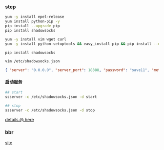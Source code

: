 ### step

```bash
yum -y install epel-release
yum install python-pip -y
pip install --upgrade pip
pip install shadowsocks

yum -y install vim wget curl
yum -y install python-setuptools && easy_install pip && pip install --upgrade pip

pip install shadowsocks
```

```bash
vim /etc/shadowsocks.json
```

```json
{ "server": "0.0.0.0", "server_port": 18388, "password": "save11", "method": "aes-256-cfb" }
```

#### 启动服务

```bash
## start 
ssserver -c /etc/shadowsocks.json -d start

## stop
ssserver -c /etc/shadowsocks.json -d stop
```

[details @ here](https://crifan.github.io/scientific_network_summary/website/server_client_mode/ss_server/self_build_ss_server.html)

### bbr

[site](https://www.vultr.com/docs/how-to-deploy-google-bbr-on-centos-7)